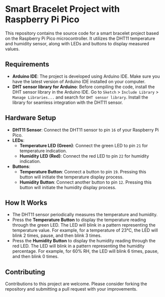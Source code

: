 # Smart Bracelet Project with Raspberry Pi Pico

This repository contains the source code for a smart bracelet project based on the Raspberry Pi Pico microcontroller. It utilizes the DHT11 temperature and humidity sensor, along with LEDs and buttons to display measured values.

## Requirements

- **Arduino IDE**: The project is developed using Arduino IDE. Make sure you have the latest version of Arduino IDE installed on your computer.
- **DHT sensor library for Arduino**: Before compiling the code, install the DHT sensor library in the Arduino IDE. Go to `Sketch` > `Include Library` > `Manage Libraries...` and search for `DHT sensor library`. Install the library for seamless integration with the DHT11 sensor.

## Hardware Setup

- **DHT11 Sensor**: Connect the DHT11 sensor to pin `16` of your Raspberry Pi Pico.
- **LEDs**:
  - **Temperature LED (Green)**: Connect the green LED to pin `21` for temperature indication.
  - **Humidity LED (Red)**: Connect the red LED to pin `22` for humidity indication.
- **Buttons**:
  - **Temperature Button**: Connect a button to pin `19`. Pressing this button will initiate the temperature display process.
  - **Humidity Button**: Connect another button to pin `12`. Pressing this button will initiate the humidity display process.

## How It Works

- The DHT11 sensor periodically measures the temperature and humidity.
- Press the **Temperature Button** to display the temperature reading through the green LED. The LED will blink in a pattern representing the temperature value. For example, for a temperature of 23°C, the LED will blink 2 times, pause, and then blink 3 times.
- Press the **Humidity Button** to display the humidity reading through the red LED. The LED will blink in a pattern representing the humidity percentage. For example, for 60% RH, the LED will blink 6 times, pause, and then blink 0 times.

## Contributing

Contributions to this project are welcome. Please consider forking the repository and submitting a pull request with your improvements.
